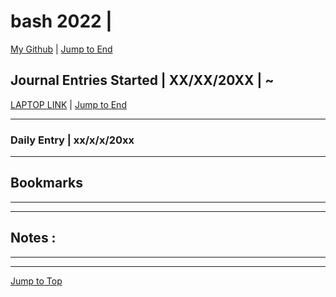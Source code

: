 
<div id="top-of-doc"></div>

# bash 2022 |

[My Github](https://github.com/popados) | [Jump to End](#end-of-doc)


## Journal Entries Started | XX/XX/20XX | ~


[LAPTOP LINK](#) | [Jump to End](#end-of-doc)

***

### Daily Entry | xx/x/x/20xx

***

## Bookmarks

***

***

## Notes :

***

***


[Jump to Top](#top-of-doc)

<div id="end-of-doc"></div>


